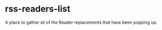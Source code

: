 rss-readers-list
================

A place to gather all of the Reader replacements that have been popping up.
